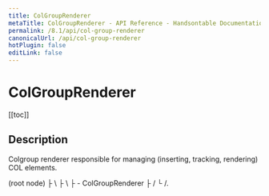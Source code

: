 ```yaml
---
title: ColGroupRenderer
metaTitle: ColGroupRenderer - API Reference - Handsontable Documentation
permalink: /8.1/api/col-group-renderer
canonicalUrl: /api/col-group-renderer
hotPlugin: false
editLink: false
---
```


# ColGroupRenderer

[[toc]]

## Description

Colgroup renderer responsible for managing (inserting, tracking, rendering) COL elements.

  <colgroup> (root node)
    ├ <col>   \
    ├ <col>    \
    ├ <col>     - ColGroupRenderer
    ├ <col>    /
    └ <col>   /.



